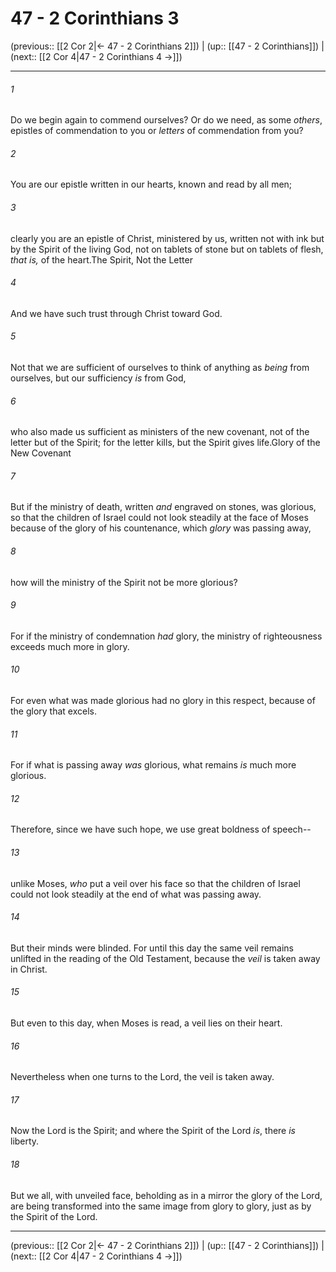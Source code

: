 # 47 - 2 Corinthians 3

(previous:: [[2 Cor 2|← 47 - 2 Corinthians 2]]) | (up:: [[47 - 2 Corinthians]]) | (next:: [[2 Cor 4|47 - 2 Corinthians 4 →]])

***


###### 1 
Do we begin again to commend ourselves? Or do we need, as some _others_, epistles of commendation to you or _letters_ of commendation from you? 

###### 2 
You are our epistle written in our hearts, known and read by all men; 

###### 3 
clearly you are an epistle of Christ, ministered by us, written not with ink but by the Spirit of the living God, not on tablets of stone but on tablets of flesh, _that is,_ of the heart.The Spirit, Not the Letter 

###### 4 
And we have such trust through Christ toward God. 

###### 5 
Not that we are sufficient of ourselves to think of anything as _being_ from ourselves, but our sufficiency _is_ from God, 

###### 6 
who also made us sufficient as ministers of the new covenant, not of the letter but of the Spirit; for the letter kills, but the Spirit gives life.Glory of the New Covenant 

###### 7 
But if the ministry of death, written _and_ engraved on stones, was glorious, so that the children of Israel could not look steadily at the face of Moses because of the glory of his countenance, which _glory_ was passing away, 

###### 8 
how will the ministry of the Spirit not be more glorious? 

###### 9 
For if the ministry of condemnation _had_ glory, the ministry of righteousness exceeds much more in glory. 

###### 10 
For even what was made glorious had no glory in this respect, because of the glory that excels. 

###### 11 
For if what is passing away _was_ glorious, what remains _is_ much more glorious. 

###### 12 
Therefore, since we have such hope, we use great boldness of speech-- 

###### 13 
unlike Moses, _who_ put a veil over his face so that the children of Israel could not look steadily at the end of what was passing away. 

###### 14 
But their minds were blinded. For until this day the same veil remains unlifted in the reading of the Old Testament, because the _veil_ is taken away in Christ. 

###### 15 
But even to this day, when Moses is read, a veil lies on their heart. 

###### 16 
Nevertheless when one turns to the Lord, the veil is taken away. 

###### 17 
Now the Lord is the Spirit; and where the Spirit of the Lord _is_, there _is_ liberty. 

###### 18 
But we all, with unveiled face, beholding as in a mirror the glory of the Lord, are being transformed into the same image from glory to glory, just as by the Spirit of the Lord.

***

(previous:: [[2 Cor 2|← 47 - 2 Corinthians 2]]) | (up:: [[47 - 2 Corinthians]]) | (next:: [[2 Cor 4|47 - 2 Corinthians 4 →]])
